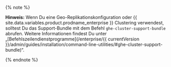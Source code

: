 {% note %}

**Hinweis:** Wenn Du eine Geo-Replikationskonfiguration oder {{ site.data.variables.product.prodname_enterprise }} Clustering verwendest, solltest Du das Support-Bundle mit dem Befehl `ghe-cluster-support-bundle` abrufen. Weitere Informationen findest Du unter „[Befehlszeilendienstprogramme](/enterprise/{{ currentVersion }}/admin/guides/installation/command-line-utilities/#ghe-cluster-support-bundle)“.

{% endnote %}

